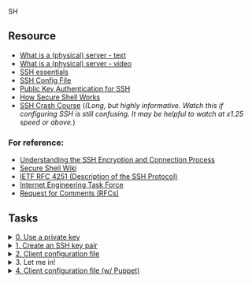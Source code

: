 SH 

## Resource

- [What is a (physical) server - text](https://en.wikipedia.org/wiki/Server_%28computing%29#Hardware_requirement)
- [What is a (physical) server - video](https://www.youtube.com/watch?v=B1ANfsDyjeA)
- [SSH essentials](https://www.digitalocean.com/community/tutorials/ssh-essentials-working-with-ssh-servers-clients-and-keys)
- [SSH Config File](https://www.ssh.com/academy/ssh/config)
- [Public Key Authentication for SSH](https://www.ssh.com/academy/ssh/public-key-authentication)
- [How Secure Shell Works](https://www.youtube.com/watch?v=ORcvSkgdA58)
- [SSH Crash Course](https://www.youtube.com/watch?v=hQWRp-FdTpc) (*(Long, but highly informative. Watch this if configuring SSH is still confusing. It may be helpful to watch at x1.25 speed or above.*)

### For reference:

- [Understanding the SSH Encryption and Connection Process](https://www.digitalocean.com/community/tutorials/understanding-the-ssh-encryption-and-connection-process)
- [Secure Shell Wiki](https://en.wikipedia.org/wiki/Secure_Shell)
- [IETF RFC 4251 (Description of the SSH Protocol)](https://www.ietf.org/rfc/rfc4251.txt)
- [Internet Engineering Task Force](https://en.wikipedia.org/wiki/Internet_Engineering_Task_Force)
- [Request for Comments (RFCs)](https://en.wikipedia.org/wiki/Request_for_Comments)

## Tasks

<details>
<summary><a href="./0-use_a_private_key">0. Use a private key</a></summary><br>
<a href='https://postimages.org/' target='_blank'><img src='https://i.postimg.cc/yW4gBSpM/image.png' border='0' alt='image'/></a>
</details>

<details>
<summary><a href="./1-create_ssh_key_pair">1. Create an SSH key pair</a></summary><br>
<a href='https://postimages.org/' target='_blank'><img src='https://i.postimg.cc/pXPbpdbx/image.png' border='0' alt='image'/></a>
</details>

<details>
<summary><a href="./2-ssh_config">2. Client configuration file</a></summary><br>
<a href='https://postimg.cc/Hjb2CMHK' target='_blank'><img src='https://i.postimg.cc/y6brchGV/image.png' border='0' alt='image'/></a>
</details>

<details>
<summary>3. Let me in!</summary><br>
<a href='https://postimages.org/' target='_blank'><img src='https://i.postimg.cc/3N2k9F3k/image.png' border='0' alt='image'/></a>
</details>

<details>
<summary><a href="./100-puppet_ssh_config.pp">4. Client configuration file (w/ Puppet)</a></summary><br>
<a href='https://postimages.org/' target='_blank'><img src='https://i.postimg.cc/ryBvRXzV/image.png' border='0' alt='image'/></a><br>
<ul><li>Install puppet stdlib module;</li></ul>
<pre>sudo puppet module install puppetlabs-stdlib</pre>
</details>

